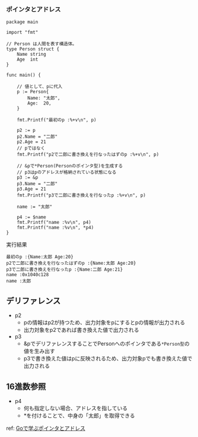 ### ポインタとアドレス

```
package main

import "fmt"

// Person は人間を表す構造体。
type Person struct {
    Name string
    Age  int
}

func main() {

    // 値として、pに代入
    p := Person{
        Name: "太郎",
        Age:  20,
    }

    fmt.Printf("最初のp :%+v\n", p)

    p2 := p
    p2.Name = "二郎"
    p2.Age = 21
    // pではなく
    fmt.Printf("p2で二郎に書き換えを行なったはずのp :%+v\n", p)

    // &pで*Person(Personのポインタ型)を生成する
    // p3はpのアドレスが格納されている状態になる
    p3 := &p
    p3.Name = "二郎"
    p3.Age = 21
    fmt.Printf("p3で二郎に書き換えを行なったp :%+v\n", p)

    name := "太郎"

    p4 := $name
    fmt.Printf("name :%v\n", p4)
    fmt.Printf("name :%v\n", *p4)
}
```

実行結果
```
最初のp :{Name:太郎 Age:20}
p2で二郎に書き換えを行なったはずのp :{Name:太郎 Age:20}
p3で二郎に書き換えを行なったp :{Name:二郎 Age:21}
name :0x1040c128
name :太郎
```

## デリファレンス
* p2
  * pの情報はp2が持つため、出力対象をpにするとpの情報が出力される
  * 出力対象をp2であれば書き換えた値で出力される
* p3
  * &pでデリファレンスすることでPersonへのポインタである`*Person型`の値を生み出す
  * p3で書き換えた値はpに反映されるため、出力対象pでも書き換えた値で出力される
## 16進数参照
* p4
  * 何も指定しない場合、アドレスを指している
  * *を付けることで、中身の「太郎」を取得できる
 
ref: [Goで学ぶポインタとアドレス](https://qiita.com/Sekky0905/items/447efa04a95e3fec217f)
